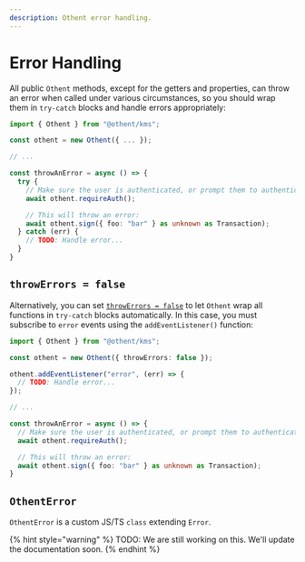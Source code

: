 ```yaml
---
description: Othent error handling.
---
```


# Error Handling

All public `Othent` methods, except for the getters and properties, can throw an error when called under various
circumstances, so you should wrap them in `try-catch` blocks and handle errors appropriately:

```ts
import { Othent } from "@othent/kms";

const othent = new Othent({ ... });

// ...

const throwAnError = async () => {
  try {
    // Make sure the user is authenticated, or prompt them to authenticate:
    await othent.requireAuth();

    // This will throw an error:
    await othent.sign({ foo: "bar" } as unknown as Transaction);
  } catch (err) {
    // TODO: Handle error...
  }
}
```

## `throwErrors = false`

Alternatively, you can set [`throwErrors = false`](./constructor.md) to let `Othent` wrap all functions in `try-catch`
blocks automatically. In this case, you must subscribe to `error` events using the `addEventListener()` function:

```ts
import { Othent } from "@othent/kms";

const othent = new Othent({ throwErrors: false });

othent.addEventListener("error", (err) => {
  // TODO: Handle error...
});

// ...

const throwAnError = async () => {
  // Make sure the user is authenticated, or prompt them to authenticate:
  await othent.requireAuth();

  // This will throw an error:
  await othent.sign({ foo: "bar" } as unknown as Transaction);
}
```

## `OthentError`

`OthentError` is a custom JS/TS `class` extending `Error`.

{% hint style="warning" %}
TODO: We are still working on this. We'll update the documentation soon.
{% endhint %}